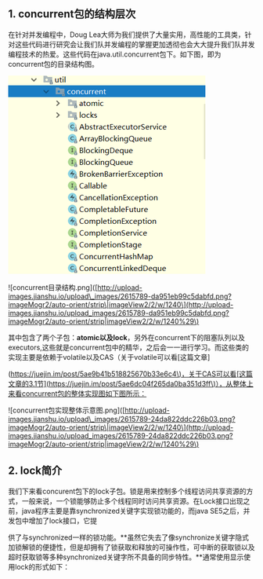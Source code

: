 ## 1. concurrent包的结构层次

在针对并发编程中，Doug Lea大师为我们提供了大量实用，高性能的工具类，针对这些代码进行研究会让我们队并发编程的掌握更加透彻也会大大提升我们队并发编程技术的热爱。这些代码在java.util.concurrent包下。如下图，即为concurrent包的目录结构图。

![](/assets/concurrent目录结构.png)

!\[concurrent目录结构.png\]\([http://upload-images.jianshu.io/upload\_images/2615789-da951eb99c5dabfd.png?imageMogr2/auto-orient/strip\|imageView2/2/w/1240\](http://upload-images.jianshu.io/upload_images/2615789-da951eb99c5dabfd.png?imageMogr2/auto-orient/strip|imageView2/2/w/1240%29\)

其中包含了两个子包：**atomic以及lock**，另外在concurrent下的阻塞队列以及executors,这些就是concurrent包中的精华，之后会一一进行学习。而这些类的实现主要是依赖于volatile以及CAS（关于volatile可以看\[这篇文章\]

\([https://juejin.im/post/5ae9b41b518825670b33e6c4\)，关于CAS可以看\[这篇文章的3.1节\]\(https://juejin.im/post/5ae6dc04f265da0ba351d3ff\)），从整体上来看concurrent包的整体实现图如下图所示：](https://juejin.im/post/5ae9b41b518825670b33e6c4%29，关于CAS可以看[这篇文章的3.1节]%28https://juejin.im/post/5ae6dc04f265da0ba351d3ff%29），从整体上来看concurrent包的整体实现图如下图所示：)

!\[concurrent包实现整体示意图.png\]\([http://upload-images.jianshu.io/upload\_images/2615789-24da822ddc226b03.png?imageMogr2/auto-orient/strip\|imageView2/2/w/1240\](http://upload-images.jianshu.io/upload_images/2615789-24da822ddc226b03.png?imageMogr2/auto-orient/strip|imageView2/2/w/1240%29\)

## 2. lock简介

我们下来看concurent包下的lock子包。锁是用来控制多个线程访问共享资源的方式，一般来说，一个锁能够防止多个线程同时访问共享资源。在Lock接口出现之前，java程序主要是靠synchronized关键字实现锁功能的，而java SE5之后，并发包中增加了lock接口，它提

供了与synchronized一样的锁功能。\*\*虽然它失去了像synchronize关键字隐式加锁解锁的便捷性，但是却拥有了锁获取和释放的可操作性，可中断的获取锁以及超时获取锁等多种synchronized关键字所不具备的同步特性。\*\*通常使用显示使用lock的形式如下：

